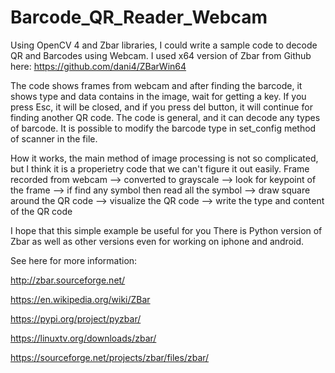 # Barcode_QR_Reader_Webcam

Using OpenCV 4 and Zbar libraries, I could write a sample code to decode QR and Barcodes using Webcam. 
I used x64 version of Zbar from Github here: https://github.com/dani4/ZBarWin64 

The code shows frames from webcam and after finding the barcode, it shows type and data contains in the image, wait for getting a key. If you press Esc, it will be closed, 
and if you press del button, it will continue for finding another QR code. The code is general, and it can decode any types of barcode. It is possible to modify the barcode 
type in set_config method of scanner in the file.

How it works, the main method of image processing is not so complicated, but I think it is a properietry code that we can't figure it out easily. 
Frame recorded from webcam --> converted to grayscale --> look for keypoint of the frame --> if find any symbol then read all the symbol --> draw square around the QR code 
--> visualize the QR code --> write the type and content of the QR code 

I hope that this simple example be useful for you
There is Python version of Zbar as well as other versions even for working on iphone and android. 

See here for more information:

http://zbar.sourceforge.net/

https://en.wikipedia.org/wiki/ZBar

https://pypi.org/project/pyzbar/

https://linuxtv.org/downloads/zbar/

https://sourceforge.net/projects/zbar/files/zbar/


